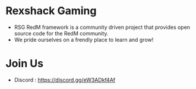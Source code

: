 # Rexshack Gaming
- RSG RedM framework is a community driven project that provides open source code for the RedM community.
- We pride ourselves on a frendly place to learn and grow!

# Join Us
- Discord : https://discord.gg/eW3ADkf4Af
